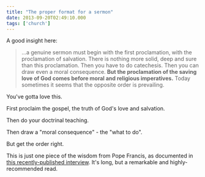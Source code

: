 ```yaml
---
title: "The proper format for a sermon"
date: 2013-09-20T02:49:10.000
tags: ['church']
---
```


A good insight here:

> ...a genuine sermon must begin with the first proclamation, with the proclamation of salvation. There is nothing more solid, deep and sure than this proclamation. Then you have to do catechesis. Then you can draw even a moral consequence. **But the proclamation of the saving love of God comes before moral and religious imperatives.** Today sometimes it seems that the opposite order is prevailing.

You've gotta love this.

First proclaim the gospel, the truth of God's love and salvation.

Then do your doctrinal teaching.

Then draw a "moral consequence" - the "what to do".

But get the order right.

This is just one piece of the wisdom from Pope Francis, as documented in [this recently-published interview](http://www.americamagazine.org/pope-interview). It's long, but a remarkable and highly-recommended read.
